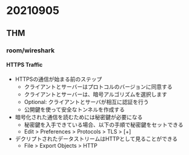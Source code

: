 # 20210905

## THM

### room/wireshark

#### HTTPS Traffic

* HTTPSの通信が始まる前のステップ
  * クライアントとサーバーはプロトコルのバージョンに同意する
  * クライアントとサーバーは、暗号アルゴリズムを選択します
  * Optional: クライアントとサーバが相互に認証を行う
  * 公開鍵を使って安全なトンネルを作成する
* 暗号化された通信を読むためには秘密鍵が必要になる
  * 秘密鍵を入手できている場合、以下の手順で秘密鍵をセットできる
  * Edit > Preferences > Protocols > TLS > [+]
* デクリプトされたデータストリームはHTTPとして見ることができる
  * File > Export Objects > HTTP
